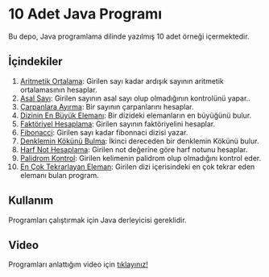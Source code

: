 # 10 Adet Java Programı

Bu depo, Java programlama dilinde yazılmış 10 adet örneği içermektedir.

## İçindekiler

1. [Aritmetik Ortalama](aritmetik_ortalama.java): Girilen sayı kadar ardışık sayının aritmetik ortalamasının hesaplar.
2. [Asal Sayı](asal_sayi.java): Girilen sayının asal sayı olup olmadığının kontrolünü yapar..
3. [Çarpanlara Ayırma](carpanlara_ayir.java): Bir sayının çarpanlarını hesaplar.
4. [Dizinin En Büyük Elemanı](dizi_en_buyuk.java): Bir dizideki elemanların en büyüğünü bulur.
5. [Faktöriyel Hesaplama](faktoriyel.java): Girilen sayının faktöriyelini hesaplar.
6. [Fibonacci](fibonacci.java): Girilen sayı kadar fibonnaci dizisi yazar.
7. [Denklemin Kökünü Bulma](kok.java): İkinci dereceden bir denklemin Kökünü bulur.
8. [Harf Not Hesaplama](not.java): Girilen not değerine göre harf notunu hesaplar.
9. [Palidrom Kontrol](palidrom.java): Girilen kelimenin palidrom olup olmadığını kontrol eder.
10. [En Çok Tekrarlayan Eleman](tekrar_eleman.java): Girilen dizi içerisindeki en çok tekrar eden elemanı bulan program.

## Kullanım

Programları çalıştırmak için Java derleyicisi gereklidir.

## Video
Programları anlattığım video için [tıklayınız!](https://youtu.be/qvcbSRsIyyQ)